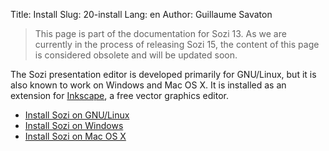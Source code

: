 Title: Install
Slug: 20-install
Lang: en
Author: Guillaume Savaton

> This page is part of the documentation for Sozi 13.
> As we are currently in the process of releasing Sozi 15,
> the content of this page is considered obsolete and will
> be updated soon.

The Sozi presentation editor is developed primarily for GNU/Linux,
but it is also known to work on Windows and Mac OS X.
It is installed as an extension for [Inkscape](http://inkscape.org/),
a free vector graphics editor.

* [Install Sozi on GNU/Linux](|filename|install-linux.md)
* [Install Sozi on Windows](|filename|install-windows.md)
* [Install Sozi on Mac OS X](|filename|install-osx.md)

